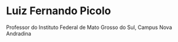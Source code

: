 # Luiz Fernando Picolo

Professor do Instituto Federal de Mato Grosso do Sul, Campus Nova Andradina
